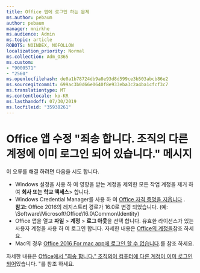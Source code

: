 ```yaml
---
title: Office 앱에 로그인 하는 문제
ms.author: pebaum
author: pebaum
manager: mnirkhe
ms.audience: Admin
ms.topic: article
ROBOTS: NOINDEX, NOFOLLOW
localization_priority: Normal
ms.collection: Adm_O365
ms.custom:
- "9000571"
- "2560"
ms.openlocfilehash: de0a1b78724db9a8e93d8d599ce3b503abcb86e2
ms.sourcegitcommit: 699ac3b0d66e0640f8e933eba3c2a4ba1cfcf3c7
ms.translationtype: MT
ms.contentlocale: ko-KR
ms.lasthandoff: 07/30/2019
ms.locfileid: "35938261"
---
```

# <a name="fixing-the-office-apps-sorry-another-account-from-your-organization-is-already-signed-in-message"></a>Office 앱 수정 "죄송 합니다. 조직의 다른 계정에 이미 로그인 되어 있습니다." 메시지

이 오류를 해결 하려면 다음을 시도 합니다.

- Windows 설정을 사용 하 여 영향을 받는 계정을 제외한 모든 작업 계정을 제거 하 여 **회사 또는 학교 액세스**> 합니다.
- Windows Credential Manager를 사용 하 여 [Office 자격 증명을 지웁니다](https://docs.microsoft.com/office/troubleshoot/error-messages/another-account-already-signed-in#step-3-clear-cached-credentials-on-the-computer) .<br/>
    **참고:** Office 2016의 레지스트리 경로가 16.0로 변경 되었습니다. (예: \Software\Microsoft\Office\16.0\Common\Identity\)
- Office 앱을 열고 **파일** > **계정** > **로그 아웃**을 선택 합니다. 유효한 라이선스가 있는 사용자 계정을 사용 하 여 로그인 합니다. 자세한 내용은 [Office의 계정을](https://support.office.com/article/accounts-in-office-628ea040-f265-49de-b986-be09c3ebf8a9)참조 하세요.
- Mac의 경우 [Office 2016 For mac app에 로그인 할 수 없습니다](https://docs.microsoft.com/office365/troubleshoot/authentication/sign-in-to-office-2016-for-mac-fail).를 참조 하세요.

자세한 내용은 [Office에서 "죄송 합니다." 조직의이 컴퓨터에 다른 계정이 이미 로그인 되어](https://docs.microsoft.com/office/troubleshoot/error-messages/another-account-already-signed-in)있습니다. "를 참조 하세요.